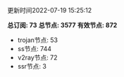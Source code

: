 更新时间2022-07-19 15:25:12

**总订阅: 73**
**总节点: 3577**
**有效节点: 872**
- trojan节点: 53
- ss节点: 744
- v2ray节点: 72
- ssr节点: 3
